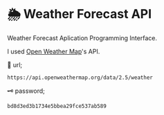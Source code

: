 # 🌦 Weather Forecast API

Weather Forecast Aplication Programming Interface.

I used [Open Weather Map](https://openweathermap.org/api)'s API.


🔗 url; 
```
https://api.openweathermap.org/data/2.5/weather
```

🗝 password;
```
bd8d3ed3b1734e5bbea29fce537ab589                                  
```       
